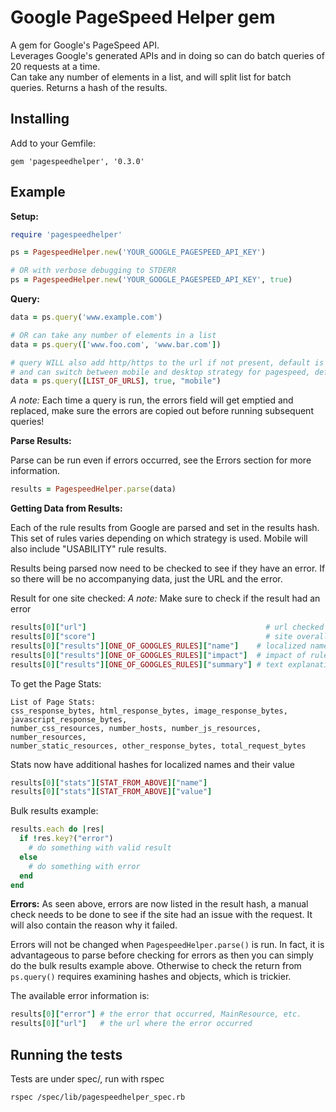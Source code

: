 # Google PageSpeed Helper gem

A gem for Google's PageSpeed API.<br />
Leverages Google's generated APIs and in doing so can do batch queries of 20 requests at a time.<br />
Can take any number of elements in a list, and will split list for batch queries.
Returns a hash of the results.<br />

## Installing

Add to your Gemfile:
```
gem 'pagespeedhelper', '0.3.0'
```

## Example

**Setup:**
```ruby
require 'pagespeedhelper'

ps = PagespeedHelper.new('YOUR_GOOGLE_PAGESPEED_API_KEY')

# OR with verbose debugging to STDERR
ps = PagespeedHelper.new('YOUR_GOOGLE_PAGESPEED_API_KEY', true)
```


**Query:**
```ruby
data = ps.query('www.example.com')

# OR can take any number of elements in a list
data = ps.query(['www.foo.com', 'www.bar.com'])

# query WILL also add http/https to the url if not present, default is false which is http
# and can switch between mobile and desktop strategy for pagespeed, default is desktop
data = ps.query([LIST_OF_URLS], true, "mobile")
```
*A note:* Each time a query is run, the errors field will get emptied and replaced, make sure the errors are copied out before running subsequent queries!


**Parse Results:**

Parse can be run even if errors occurred, see the Errors section for more information.
```ruby
results = PagespeedHelper.parse(data)
```


**Getting Data from Results:**

Each of the rule results from Google are parsed and set in the results hash.<br />
This set of rules varies depending on which strategy is used. Mobile will also include "USABILITY" rule results.

Results being parsed now need to be checked to see if they have an error.
If so there will be no accompanying data, just the URL and the error.

Result for one site checked:
*A note:* Make sure to check if the result had an error
```ruby
results[0]["url"]                                        # url checked
results[0]["score"]                                      # site overall pagespeed score
results[0]["results"][ONE_OF_GOOGLES_RULES]["name"]    # localized name for printing
results[0]["results"][ONE_OF_GOOGLES_RULES]["impact"]  # impact of rule on pagespeed result
results[0]["results"][ONE_OF_GOOGLES_RULES]["summary"] # text explanation of rule result or what could be improved
```

To get the Page Stats:<br />
```
List of Page Stats:
css_response_bytes, html_response_bytes, image_response_bytes, javascript_response_bytes,
number_css_resources, number_hosts, number_js_resources, number_resources,
number_static_resources, other_response_bytes, total_request_bytes
```

Stats now have additional hashes for localized names and their value
```ruby
results[0]["stats"][STAT_FROM_ABOVE]["name"]
results[0]["stats"][STAT_FROM_ABOVE]["value"]
```

Bulk results example:
```ruby
results.each do |res|
  if !res.key?("error")
    # do something with valid result
  else
    # do something with error
  end
end
```

**Errors:**
As seen above, errors are now listed in the result hash, a manual check needs to be done to see if the site had an issue with the request. It will also contain the reason why it failed.

Errors will not be changed when `PagespeedHelper.parse()` is run. In fact, it is advantageous to parse before checking for errors as then you can simply do the bulk results example above. Otherwise to check the return from `ps.query()` requires examining hashes and objects, which is trickier.

The available error information is:
```ruby
results[0]["error"] # the error that occurred, MainResource, etc.
results[0]["url"]   # the url where the error occurred
```

## Running the tests

Tests are under spec/, run with rspec
```
rspec /spec/lib/pagespeedhelper_spec.rb
```
